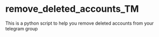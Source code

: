 # remove_deleted_accounts_TM
This is a python script to help you remove deleted accounts from your telegram group
